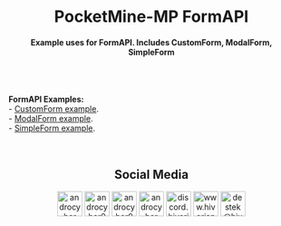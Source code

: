 <h1 align="center">PocketMine-MP FormAPI</h1>
<h4 align="center">Example uses for FormAPI. Includes CustomForm, ModalForm, SimpleForm</h4><br>
<br>
<p align="left">
<b>FormAPI Examples:</b><br>
- <a href="https://github.com/androcyber/pmmp_formapi/blob/main/examples/CustomForm.php">CustomForm example</a>.<br>
- <a href="https://github.com/androcyber/pmmp_formapi/blob/main/examples/ModalForm.php">ModalForm example</a>.<br>
- <a href="https://github.com/androcyber/pmmp_formapi/blob/main/examples/SimpleForm.php">SimpleForm example</a>.<br>
</p>

<br>
<h2 align="center">Social Media</h3>
<p align="center">
<a href="https://www.youtube.com/androcyber" target="_blank"><img alt="androcyber" src="https://i.hizliresim.com/ibuzuks.png" width="44" height="44"></img></a>
<a href="https://www.twitter.com/androcyber0" target="_blank"><img alt="androcyber0" src="https://i.hizliresim.com/r98d0rb.png" width="44" height="44"></img></a>
<a href="https://www.instagram.com/androcyber0" target="_blank"><img alt="androcyber0" src="https://i.hizliresim.com/4xhm1hk.png" width="44" height="44"></img></a>
<a href="https://www.github.com/androcyber" target="_blank"><img alt="androcyber" src="https://i.hizliresim.com/jxp3m16.png" width="44" height="44"></img></a>
<a href="https://www.discord.com/invite/EBUS4TYSY2" target="_blank"><img alt="discord.hiverianw.com" src="https://i.hizliresim.com/rcgesvp.png" width="44" height="44"></img></a>
<a href="https://www.hiverianw.com" target="_blank"><img alt="www.hiverianw.com" src="https://i.hizliresim.com/jlh9wm3.png" width="44" height="44"></img></a>
<a href="mailto:destek@hiverianw.com" target="_blank"><img alt="destek@hiverianw.com" src="https://i.hizliresim.com/mgxnk25.png" width="44" height="44"></img></a>
</p>
